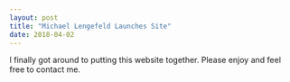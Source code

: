 ```yaml
---
layout: post
title: "Michael Lengefeld Launches Site"
date: 2018-04-02
---
```


I finally got around to putting this website together. Please enjoy and feel free to contact me.
